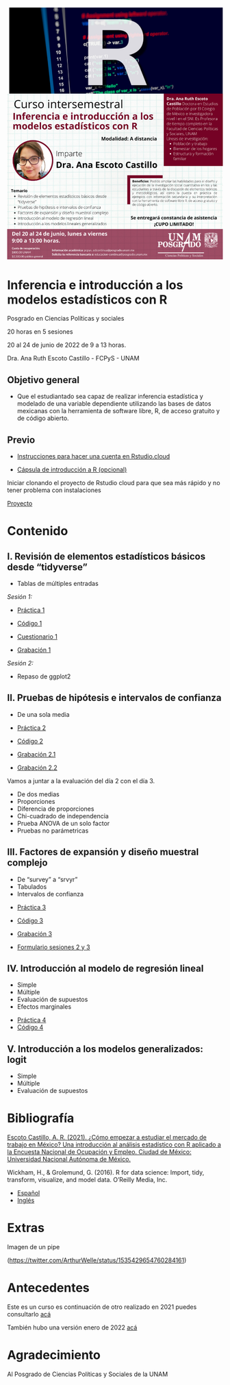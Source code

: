 ![.](11.png)

# Inferencia e introducción a los modelos estadísticos con R

Posgrado en Ciencias Políticas y sociales

20 horas en 5 sesiones

20 al 24 de junio de 2022 de 9 a 13 horas.

Dra. Ana Ruth Escoto Castillo - FCPyS - UNAM

## Objetivo general
* 	Que  el estudiantado sea capaz de realizar inferencia estadística y modelado de una variable dependiente utilizando las bases de datos mexicanas con la herramienta de software libre, R, de acceso gratuito y de código abierto.  


## Previo


* [Instrucciones para hacer una cuenta en Rstudio.cloud](https://www.youtube.com/watch?v=Jcw146tEa5w)

* [Cápsula de introducción a R (opcional)](https://www.youtube.com/watch?v=HR2MXwrzt00)

Iniciar clonando el proyecto de Rstudio cloud para que sea más rápido y no tener problema con instalaciones

[Proyecto](https://rstudio.cloud/project/3420374)


# Contenido


## I. Revisión de elementos estadísticos básicos desde “tidyverse”

* Tablas de múltiples entradas


*Sesión 1:*

+ [Práctica 1](P1.md)
+ [Código 1](P1.R)

+ [Cuestionario 1](https://forms.gle/hJdEciKEoxAnsd8b9) 

+ [Grabación 1](https://youtu.be/FGlngzUvtgM)

*Sesión 2:*
* Repaso de ggplot2

## II. Pruebas de hipótesis e intervalos de confianza

* De una sola media


+ [Práctica 2](P2.md)
+ [Código 2](P2.R)

+ [Grabación 2.1](https://youtu.be/xersTmsphQU)
+ [Grabación 2.2](https://youtu.be/dvgk4iGQOGI)

Vamos a juntar a la evaluación del día 2 con el día 3.

* De dos medias
* Proporciones
* Diferencia de proporciones
* Chi-cuadrado de independencia
* Prueba ANOVA de un solo factor
* Pruebas no parámetricas

## III. Factores de expansión y diseño muestral complejo

* De “survey” a “srvyr”
* Tabulados
* Intervalos de confianza

+ [Práctica 3](P3.md)
+ [Código 3](P3.R)

+ [Grabación 3](https://youtu.be/5k8iYzajpwU)
+ [Formulario sesiones 2 y 3](https://forms.gle/pXNrX8wcbhJGYxFCA)

## IV. Introducción al modelo de regresión lineal

* Simple
* Múltiple
* Evaluación de supuestos
* Efectos marginales

+ [Práctica 4](P4.md)
+ [Código 4](P4.R)

## V. Introducción a los modelos generalizados: logit
* Simple
* Múltiple
* Evaluación de supuestos


# Bibliografía

[Escoto Castillo, A. R. (2021). ¿Cómo empezar a estudiar el mercado de trabajo en México? Una introducción al análisis estadístico con R aplicado a la Encuesta Nacional de Ocupación y Empleo. Ciudad de México: Universidad Nacional Autónoma de México.](http://ciid.politicas.unam.mx/www/libros/como_empezar_estudiar_mercadotrabajo_mexico.pdf)

Wickham, H., & Grolemund, G. (2016). R for data science: Import, tidy, transform, visualize, and model data. O’Reilly Media, Inc.

* [Español](https://es.r4ds.hadley.nz/)
* [Inglés](https://r4ds.had.co.nz/)

# Extras

Imagen de un pipe

(https://twitter.com/ArthurWelle/status/1535429654760284161)

# Antecedentes

Este es un curso es continuación de otro realizado en 2021 puedes consultarlo [acá](https://aniuxa.github.io/CursoR-posgrado/)

También hubo una versión enero de 2022 [acá](https://aniuxa.github.io/posgrado_modelo/)


# Agradecimiento

Al Posgrado de Ciencias Políticas y Sociales de la UNAM

